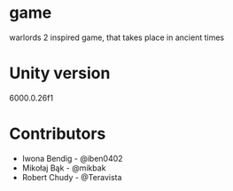 # game
warlords 2 inspired game, that takes place in ancient times

# Unity version
6000.0.26f1 

# Contributors
- Iwona Bendig - @iben0402
- Mikołaj Bąk - @mikbak
- Robert Chudy - @Teravista
